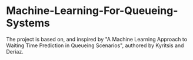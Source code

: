 # Machine-Learning-For-Queueing-Systems
The project is based on, and inspired by "A Machine Learning Approach to Waiting Time
Prediction in Queueing Scenarios", authored by Kyritsis and Deriaz. 
